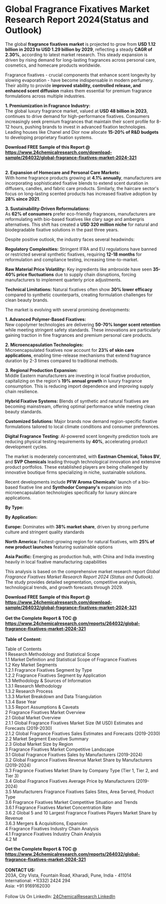 <h1>Global Fragrance Fixatives Market Research Report 2024(Status and Outlook)</h1><p>The global <strong>fragrance fixatives market</strong> is projected to grow from <strong>USD 1.12 billion in 2023 to USD 1.29 billion by 2029</strong>, reflecting a steady <strong>CAGR of 2.30%</strong>, according to latest market research. This steady expansion is driven by rising demand for long-lasting fragrances across personal care, cosmetics, and homecare products worldwide.</p><p>Fragrance fixatives - crucial components that enhance scent longevity by slowing evaporation - have become indispensable in modern perfumery. Their ability to provide <strong>improved stability, controlled release, and enhanced scent diffusion</strong> makes them essential for premium fragrance formulations across multiple industries.</p><p><strong>1. Premiumization in Fragrance Industry:</strong><br>
The global luxury fragrance market, valued at <strong>USD 48 billion in 2023</strong>, continues to drive demand for high-performance fixatives. Consumers increasingly seek premium fragrances that maintain their scent profile for 8-12 hours, pushing brands to invest in advanced fixation technologies. Leading houses like Chanel and Dior now allocate <strong>15-20% of R&amp;D budgets</strong> to developing proprietary fixation systems.</p><div><b>Download FREE Sample of this Report @ 
            <a href="https://www.24chemicalresearch.com/download-sample/264032/global-fragrance-fixatives-market-2024-321">
            https://www.24chemicalresearch.com/download-sample/264032/global-fragrance-fixatives-market-2024-321</a></b></div><br><p><strong>2. Expansion of Homecare and Personal Care Markets:</strong><br>
With home fragrance products growing at <strong>4.1% annually</strong>, manufacturers are incorporating sophisticated fixative blends to extend scent duration in diffusers, candles, and fabric care products. Similarly, the haircare sector's focus on long-lasting scented products has increased fixative adoption by <strong>28% since 2021</strong>.</p><p><strong>3. Sustainability-Driven Reformulations:</strong><br>
As <strong>62% of consumers</strong> prefer eco-friendly fragrances, manufacturers are reformulating with bio-based fixatives like clary sage and ambergris alternatives. This shift has created a <strong>USD 320 million niche</strong> for natural and biodegradable fixative solutions in the past three years.</p><p>Despite positive outlook, the industry faces several headwinds:</p><p><strong>Regulatory Complexities:</strong> Stringent IFRA and EU regulations have banned or restricted several synthetic fixatives, requiring <strong>12-18 months</strong> for reformulation and compliance testing, increasing time-to-market.</p><p><strong>Raw Material Price Volatility:</strong> Key ingredients like ambroxide have seen <strong>35-40% price fluctuations</strong> due to supply chain disruptions, forcing manufacturers to implement quarterly price adjustments.</p><p><strong>Technical Limitations:</strong> Natural fixatives often show <strong>30% lower efficacy</strong> compared to synthetic counterparts, creating formulation challenges for clean beauty brands.</p><p>The market is evolving with several promising developments:</p><p><strong>1. Advanced Polymer-Based Fixatives:</strong><br>
New copolymer technologies are delivering <strong>50-70% longer scent retention</strong> while meeting stringent safety standards. These innovations are particularly gaining traction in fine fragrances and premium personal care products.</p><p><strong>2. Microencapsulation Technologies:</strong><br>
Microencapsulated fixatives now account for <strong>23% of skin care applications</strong>, enabling time-release mechanisms that extend fragrance duration by 2-3 times compared to traditional methods.</p><p><strong>3. Regional Production Expansion:</strong><br>
Middle Eastern manufacturers are investing in local fixative production, capitalizing on the region's <strong>19% annual growth</strong> in luxury fragrance consumption. This is reducing import dependence and improving supply chain resilience.</p><p><strong>Hybrid Fixative Systems:</strong> Blends of synthetic and natural fixatives are becoming mainstream, offering optimal performance while meeting clean beauty standards.</p><p><strong>Customized Solutions:</strong> Major brands now demand region-specific fixative formulations tailored to local climate conditions and consumer preferences.</p><p><strong>Digital Fragrance Testing:</strong> AI-powered scent longevity prediction tools are reducing physical testing requirements by <strong>40%</strong>, accelerating product development cycles.</p><p>The market is moderately concentrated, with <strong>Eastman Chemical, Tokos BV</strong>, and <strong>SVP Chemicals</strong> leading through technological innovation and extensive product portfolios. These established players are being challenged by innovative boutique firms specializing in niche, sustainable solutions.</p><p>Recent developments include <strong>PFW Aroma Chemicals'</strong> launch of a bio-based fixative line and <strong>Synthodor Company's</strong> expansion into microencapsulation technologies specifically for luxury skincare applications.</p><p><strong>By Type:</strong></p><p><strong>By Application:</strong></p><p><strong>Europe:</strong> Dominates with <strong>38% market share</strong>, driven by strong perfume culture and stringent quality standards</p><p><strong>North America:</strong> Fastest-growing region for natural fixatives, with <strong>25% of new product launches</strong> featuring sustainable options</p><p><strong>Asia Pacific:</strong> Emerging as production hub, with China and India investing heavily in local fixative manufacturing capabilities</p><p>This analysis is based on the comprehensive market research report <em>Global Fragrance Fixatives Market Research Report 2024 (Status and Outlook)</em>. The study provides detailed segmentation, competitive analysis, technological trends, and growth forecasts through 2029.</p><div><b>Download FREE Sample of this Report @ 
            <a href="https://www.24chemicalresearch.com/download-sample/264032/global-fragrance-fixatives-market-2024-321">
            https://www.24chemicalresearch.com/download-sample/264032/global-fragrance-fixatives-market-2024-321</a></b></div><br><div><b>Get the Complete Report & TOC @ 
            <a href="https://www.24chemicalresearch.com/reports/264032/global-fragrance-fixatives-market-2024-321">
            https://www.24chemicalresearch.com/reports/264032/global-fragrance-fixatives-market-2024-321</a></b></div><br>
            <b>Table of Content:</b><p>Table of Contents<br />
1 Research Methodology and Statistical Scope<br />
1.1 Market Definition and Statistical Scope of Fragrance Fixatives<br />
1.2 Key Market Segments<br />
1.2.1 Fragrance Fixatives Segment by Type<br />
1.2.2 Fragrance Fixatives Segment by Application<br />
1.3 Methodology & Sources of Information<br />
1.3.1 Research Methodology<br />
1.3.2 Research Process<br />
1.3.3 Market Breakdown and Data Triangulation<br />
1.3.4 Base Year<br />
1.3.5 Report Assumptions & Caveats<br />
2 Fragrance Fixatives Market Overview<br />
2.1 Global Market Overview<br />
2.1.1 Global Fragrance Fixatives Market Size (M USD) Estimates and Forecasts (2019-2030)<br />
2.1.2 Global Fragrance Fixatives Sales Estimates and Forecasts (2019-2030)<br />
2.2 Market Segment Executive Summary<br />
2.3 Global Market Size by Region<br />
3 Fragrance Fixatives Market Competitive Landscape<br />
3.1 Global Fragrance Fixatives Sales by Manufacturers (2019-2024)<br />
3.2 Global Fragrance Fixatives Revenue Market Share by Manufacturers (2019-2024)<br />
3.3 Fragrance Fixatives Market Share by Company Type (Tier 1, Tier 2, and Tier 3)<br />
3.4 Global Fragrance Fixatives Average Price by Manufacturers (2019-2024)<br />
3.5 Manufacturers Fragrance Fixatives Sales Sites, Area Served, Product Type<br />
3.6 Fragrance Fixatives Market Competitive Situation and Trends<br />
3.6.1 Fragrance Fixatives Market Concentration Rate<br />
3.6.2 Global 5 and 10 Largest Fragrance Fixatives Players Market Share by Revenue<br />
3.6.3 Mergers & Acquisitions, Expansion<br />
4 Fragrance Fixatives Industry Chain Analysis<br />
4.1 Fragrance Fixatives Industry Chain Analysis<br />
4.2 M</p><div><b>Get the Complete Report & TOC @ 
            <a href="https://www.24chemicalresearch.com/reports/264032/global-fragrance-fixatives-market-2024-321">
            https://www.24chemicalresearch.com/reports/264032/global-fragrance-fixatives-market-2024-321</a></b></div><br><b>CONTACT US:</b><br>
            203A, City Vista, Fountain Road, Kharadi, Pune, India - 411014<br>
            International: +1(332) 2424 294<br>
            Asia: +91 9169162030 <br><br>
            Follow Us On LinkedIn: <a href="https://www.linkedin.com/company/24chemicalresearch/">24ChemicalResearch LinkedIn</a>